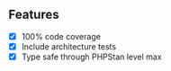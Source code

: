 ## Features

- [x] 100% code coverage
- [x] Include architecture tests
- [x] Type safe through PHPStan level max
